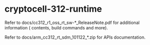 # cryptocell-312-runtime

Refer to docs/cc312_r1_oss_rt_sw-*_ReleaseNote.pdf for additional information ( contents, build commands and more). 

Refer to docs/arm_cc312_rt_sdm_101122_*.zip for APIs documentation.
